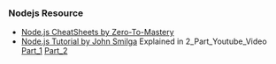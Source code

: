 ### Nodejs Resource

- [Node.js CheatSheets by Zero-To-Mastery](https://zerotomastery.io/cheatsheets/node-js-cheat-sheet/)       
- [Node.js Tutorial by John Smilga](https://github.com/john-smilga/node-express-course) Explained in 2_Part_Youtube_Video [Part_1](https://youtu.be/Oe421EPjeBE) [Part_2](https://youtu.be/qwfE7fSVaZM)      
